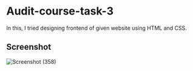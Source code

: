 # Audit-course-task-3
In this, I tried designing frontend of given website using HTML and CSS.

## Screenshot
![Screenshot (358)](https://user-images.githubusercontent.com/66889181/132134677-502334b9-b8e2-48fe-9a0f-2221d41df7c6.png)
